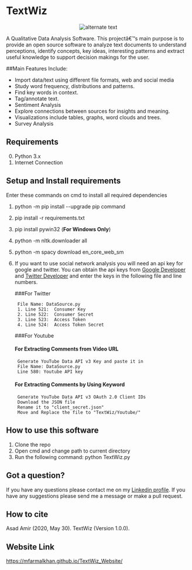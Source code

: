 # TextWiz

<p align="center"> 
    <img src="TextWiz/Images/TextWizLogo.ico" alt="alternate text">
</p>

A Qualitative Data Analysis Software. This projectâ€™s main purpose is to provide an open source software to analyze text documents to understand perceptions, identify concepts, key ideas, interesting patterns and extract useful knowledge to support decision makings for the user.

##Main Features Include:

- Import data/text using different file formats, web and social media
- Study word frequency, distributions and patterns.
- Find key words in context.
- Tag/annotate text.
- Sentiment Analysis
- Explore connections between sources for insights and meaning.
- Visualizations include tables, graphs, word clouds and trees.
- Survey Analysis

## Requirements
0. Python 3.x
1. Internet Connection

## Setup and Install requirements
Enter these commands on cmd to install all required dependencies
 
1. python -m pip install --upgrade pip command
2. pip install -r requirements.txt 
3. pip install pywin32 (**For Windows Only**)
4. python -m nltk.downloader all
5. python -m spacy download en_core_web_sm
   
6. If you want to use social network analysis you will need an api key for google and twitter. You can obtain the api keys from <a href = "https://console.developers.google.com/projectselector2/apis/dashboard">Google Developer</a> and <a href = "https://developer.twitter.com/en">Twitter Developer</a> and enter the keys in the following file and line numbers.

    ###For Twitter
        
        File Name: DataSource.py
        1. Line 521:  Consumer Key
        2. Line 522:  Consumer Secret
        3. Line 523:  Access Token
        4. Line 524:  Access Token Secret 

    ###For Youtube
    #### For Extracting Comments from Video URL    
        Generate YouTube Data API v3 Key and paste it in
        File Name: DataSource.py
        Line 580: Youtube API key
    
    #### For Extracting Comments by Using Keyword
        Generate YouTube Data API v3 OAuth 2.0 Client IDs
        Download the JSON file  
        Rename it to "client_secret.json" 
        Move and Replace the file to "TextWiz/Youtube/" 
        
    
## How to use this software
1. Clone the repo
2. Open cmd and change path to current directory
3. Run the following command:
	python TextWiz.py


## Got a question?
If you have any questions please contact me on my <a href = "https://www.linkedin.com/in/asad-amir-9a1862171/">Linkedin profile</a>. 
If you have any suggestions please send me a message or make a pull request.

## How to cite 
Asad Amir (2020, May 30). TextWiz (Version 1.0.0). 

## Website Link
https://mfarmalkhan.github.io/TextWiz_Website/
